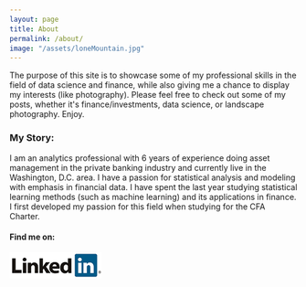 ```yaml
---
layout: page
title: About
permalink: /about/
image: "/assets/loneMountain.jpg"
---
```


The purpose of this site is to showcase some of my professional skills in the field of data science and finance, while also giving me a chance to display my interests (like photography). Please feel free to check out some of my posts, whether it's finance/investments, data science, or landscape photography. Enjoy.

### My Story:  
I am an analytics professional with 6 years of experience doing asset management in the private banking industry and currently live in the Washington, D.C. area. I have a passion for statistical analysis and modeling with emphasis in financial data. I have spent the last year studying statistical learning methods (such as machine learning) and its applications in finance. I first developed my passion for this field when studying for the CFA Charter.  

#### Find me on:  
  


[![button](/assets/linkedin.png)](https://www.linkedin.com/in/jeremybourne/)
